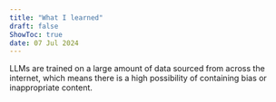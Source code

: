 ```yaml
---
title: "What I learned"
draft: false
ShowToc: true
date: 07 Jul 2024
---
```


LLMs are trained on a large amount of data sourced from across the internet, which means there is a high possibility of containing bias or inappropriate content.


      

